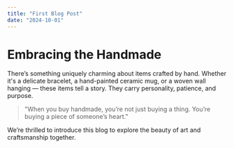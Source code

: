```yaml
---
title: "First Blog Post"
date: "2024-10-01"
---
```


# Embracing the Handmade

There’s something uniquely charming about items crafted by hand. Whether it's a delicate bracelet, a hand-painted ceramic mug, or a woven wall hanging — these items tell a story. They carry personality, patience, and purpose.

> "When you buy handmade, you’re not just buying a thing. You’re buying a piece of someone’s heart."

We’re thrilled to introduce this blog to explore the beauty of art and craftsmanship together.

